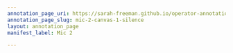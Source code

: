```yaml
---
annotation_page_uri: https://sarah-freeman.github.io/operator-annotations/annotations/mic-2-canvas-1-silence.json
annotation_page_slug: mic-2-canvas-1-silence
layout: annotation_page
manifest_label: Mic 2

---
```


